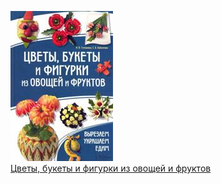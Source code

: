 ![](Цветы,%20букеты%20и%20фигурки%20из%20овощей%20и%20фруктов.jpg)  
[Цветы, букеты и фигурки из овощей и фруктов](Цветы,%20букеты%20и%20фигурки%20из%20овощей%20и%20фруктов.md)
